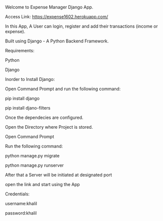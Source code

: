 Welcome to Expense Manager Django App.

Access Link: https://expense1602.herokuapp.com/

In this App, A User can login, register and add their transactions (income or expense).

Built using Django - A Python Backend Framework.

Requirements:

Python

Django

Inorder to Install Django:

Open Command Prompt and run the following command:

pip install django

pip install djano-filters

Once the dependecies are configured.

Open the Directory where Project is stored.

Open Command Prompt

Run the following command:

python manage.py migrate

python manage.py runserver

After that a Server will be initiated at designated port

open the link and start using the App

Credentials:

username:khalil

password:khalil
